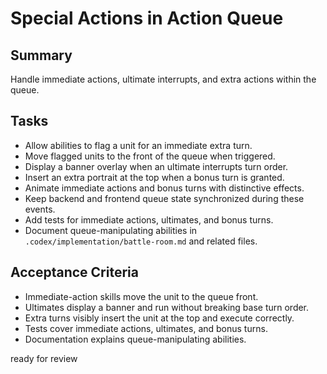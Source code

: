 # Special Actions in Action Queue

## Summary
Handle immediate actions, ultimate interrupts, and extra actions within the queue.

## Tasks
- Allow abilities to flag a unit for an immediate extra turn.
- Move flagged units to the front of the queue when triggered.
- Display a banner overlay when an ultimate interrupts turn order.
- Insert an extra portrait at the top when a bonus turn is granted.
- Animate immediate actions and bonus turns with distinctive effects.
- Keep backend and frontend queue state synchronized during these events.
- Add tests for immediate actions, ultimates, and bonus turns.
- Document queue-manipulating abilities in `.codex/implementation/battle-room.md` and related files.

## Acceptance Criteria
- Immediate-action skills move the unit to the queue front.
- Ultimates display a banner and run without breaking base turn order.
- Extra turns visibly insert the unit at the top and execute correctly.
- Tests cover immediate actions, ultimates, and bonus turns.
- Documentation explains queue-manipulating abilities.

ready for review
